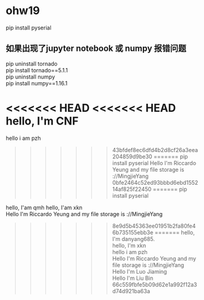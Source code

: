 # ohw19

pip install pyserial

## 如果出现了jupyter notebook 或 numpy 报错问题

pip uninstall tornado  
pip install tornado==5.1.1   
pip uninstall numpy  
pip install numpy==1.16.1  


<<<<<<< HEAD
<<<<<<< HEAD
hello, I'm CNF
=======
hello i am pzh
>>>>>>> 43bfdef8ec6dfd4b2d8cf26a3eea204859d9be30
=======
pip install pyserial 
Hello I'm Riccardo Yeung and my file storage is ://MingjieYang
>>>>>>> 0bfe2464c52ed93bbbd6ebd155214af825f22450
=======
pip install pyserial

hello, I'am qmh
hello, I'am xkn  
Hello I'm Riccardo Yeung and my file storage is ://MingjieYang
>>>>>>> 8e9d5b45363ee01951b2fa80fe46b735155ebb3e
=======
hello, I'm danyang685.  
hello, I'm xkn  
hello i am pzh  
Hello I'm Riccardo Yeung and my file storage is ://MingjieYang  
Hello I'm Luo Jiaming  
Hello I'm Liu Bin
>>>>>>> 66c559fbfe5b09d62e1a992f12a3d74d921ba63a
